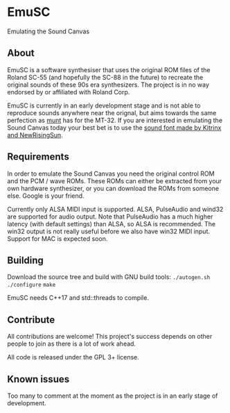 # EmuSC
Emulating the Sound Canvas

## About
EmuSC is a software synthesiser that uses the original ROM files of the Roland SC-55 (and hopefully the SC-88 in the future) to recreate the original sounds of these 90s era synthesizers. The project is in no way endorsed by or affiliated with Roland Corp.

EmuSC is currently in an early development stage and is not able to reproduce sounds anywhere near the orignal, but aims towards the same perfection as [munt](https://github.com/munt/munt) has for the MT-32. If you are interested in emulating the Sound Canvas today your best bet is to use the [sound font made by Kitrinx and NewRisingSun](https://github.com/Kitrinx/SC55_Soundfont).

## Requirements
In order to emulate the Sound Canvas you need the original control ROM and the PCM / wave ROMs. These ROMs can either be extracted from your own hardware synthesizer, or you can download the ROMs from someone else. Google is your friend.

Currently only ALSA MIDI input is supported. ALSA, PulseAudio and wind32 are supported for audio output. Note that PulseAudio has a much higher latency (with default settings) than ALSA, so ALSA is recommended. The win32 output is not really useful before we also have win32 MIDI input. Support for MAC is expected soon.

## Building
Download the source tree and build with GNU build tools:
`./autogen.sh`
`./configure`
`make`

EmuSC needs C++17 and std::threads to compile.

## Contribute
All contributions are welcome! This project's success depends on other people to join as there is a lot of work ahead.

All code is released under the GPL 3+ license.


## Known issues
Too many to comment at the moment as the project is in an early stage of development.

